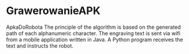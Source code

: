# GrawerowanieAPK
ApkaDoRobota
The principle of the algorithm is based on the generated path of each alphanumeric character. 
The engraving text is sent via wifi from a mobile application written in Java. 
A Python program receives the text and instructs the robot. 
